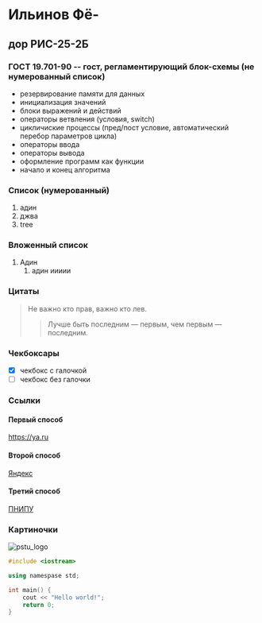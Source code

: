 # Ильинов Фё-
## дор РИС-25-2Б
### ГОСТ 19.701-90 -- гост, регламентирующий блок-схемы (не нумерованный список)
* резервирование памяти для данных
* инициализация значений
* блоки выражений и действий
* операторы ветвления (условия, switch)
* цикличиские процессы (пред/пост условие, автоматический перебор параметров цикла)
* операторы ввода
* операторы вывода
* оформление программ как функции
* начало и конец алгоритма


### Список (нумерованный)
1. адин
2. джва
3. tree

### Вложенный список
1. Адин
   1. адин иииии

### Цитаты 
> Не важно кто прав, важно кто лев.
>> Лучше быть последним — первым, чем первым — последним.

### Чекбоксары
- [x] чекбокс с галочкой
- [ ] чекбокс без галочки

### Ссылки
#### Первый способ
<https://ya.ru>
#### Второй способ
[Яндекс](https://ya.ru "Nebius")
#### Третий способ
[ПНИПУ][url_pstu]

[url_pstu]: http://pstu.ru/ "ПНИПУ"

### Картиночки
![pstu_logo](https://pstu.ru/files/2/file/adm/doc/2021/PNIPU_russkiyi.png_02.png "ПНИПУ РОДНЕНЬКИЙ")

```cpp
#include <iostream>

using namespase std;

int main() {
    cout << "Hello world!";
    return 0;
}
```